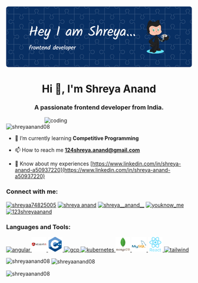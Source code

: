 ![logo](https://github.com/Shreyaanand08/Shreyaanand08/blob/main/github-header-image.png)
<h1 align="center">Hi 👋, I'm Shreya Anand</h1>

<h3 align="center">A passionate frontend developer from India.</h3>

<img align="right" alt="coding" width="400" src="https://media.tenor.com/S59bPkT0pqcAAAAC/programming.gif">

<p align="left"> <img src="https://komarev.com/ghpvc/?username=shreyaanand08&label=Profile%20views&color=0e75b6&style=flat" alt="shreyaanand08" /> </p>

- 🌱 I’m currently learning **Competitive Programming**

- 📫 How to reach me **124shreya.anand@gmail.com**

- 📄 Know about my experiences [https://www.linkedin.com/in/shreya-anand-a50937220](https://www.linkedin.com/in/shreya-anand-a50937220)

<h3 align="left">Connect with me:</h3>
<p align="left">
<a href="https://twitter.com/shreyaa74825005" target="blank"><img align="center" src="https://raw.githubusercontent.com/rahuldkjain/github-profile-readme-generator/master/src/images/icons/Social/twitter.svg" alt="shreyaa74825005" height="30" width="40" /></a>
<a href="https://linkedin.com/in/shreya anand" target="blank"><img align="center" src="https://raw.githubusercontent.com/rahuldkjain/github-profile-readme-generator/master/src/images/icons/Social/linked-in-alt.svg" alt="shreya anand" height="30" width="40" /></a>
<a href="https://instagram.com/shreya__anand__" target="blank"><img align="center" src="https://raw.githubusercontent.com/rahuldkjain/github-profile-readme-generator/master/src/images/icons/Social/instagram.svg" alt="shreya__anand__" height="30" width="40" /></a>
<a href="https://www.leetcode.com/youknow_me" target="blank"><img align="center" src="https://raw.githubusercontent.com/rahuldkjain/github-profile-readme-generator/master/src/images/icons/Social/leet-code.svg" alt="youknow_me" height="30" width="40" /></a>
<a href="https://auth.geeksforgeeks.org/user/123shreyaanand" target="blank"><img align="center" src="https://raw.githubusercontent.com/rahuldkjain/github-profile-readme-generator/master/src/images/icons/Social/geeks-for-geeks.svg" alt="123shreyaanand" height="30" width="40" /></a>
</p>

<h3 align="left">Languages and Tools:</h3>
<p align="left"> <a href="https://angular.io" target="_blank" rel="noreferrer"> <img src="https://angular.io/assets/images/logos/angular/angular.svg" alt="angular" width="40" height="40"/> </a> <a href="https://angular.io" target="_blank" rel="noreferrer"> <img src="https://raw.githubusercontent.com/devicons/devicon/master/icons/angularjs/angularjs-original-wordmark.svg" alt="angularjs" width="40" height="40"/> </a> <a href="https://www.w3schools.com/cpp/" target="_blank" rel="noreferrer"> <img src="https://raw.githubusercontent.com/devicons/devicon/master/icons/cplusplus/cplusplus-original.svg" alt="cplusplus" width="40" height="40"/> </a> <a href="https://cloud.google.com" target="_blank" rel="noreferrer"> <img src="https://www.vectorlogo.zone/logos/google_cloud/google_cloud-icon.svg" alt="gcp" width="40" height="40"/> </a> <a href="https://kubernetes.io" target="_blank" rel="noreferrer"> <img src="https://www.vectorlogo.zone/logos/kubernetes/kubernetes-icon.svg" alt="kubernetes" width="40" height="40"/> </a> <a href="https://www.mongodb.com/" target="_blank" rel="noreferrer"> <img src="https://raw.githubusercontent.com/devicons/devicon/master/icons/mongodb/mongodb-original-wordmark.svg" alt="mongodb" width="40" height="40"/> </a> <a href="https://www.mysql.com/" target="_blank" rel="noreferrer"> <img src="https://raw.githubusercontent.com/devicons/devicon/master/icons/mysql/mysql-original-wordmark.svg" alt="mysql" width="40" height="40"/> </a> <a href="https://reactjs.org/" target="_blank" rel="noreferrer"> <img src="https://raw.githubusercontent.com/devicons/devicon/master/icons/react/react-original-wordmark.svg" alt="react" width="40" height="40"/> </a> <a href="https://tailwindcss.com/" target="_blank" rel="noreferrer"> <img src="https://www.vectorlogo.zone/logos/tailwindcss/tailwindcss-icon.svg" alt="tailwind" width="40" height="40"/> </a> </p>

<p><img align="left" src="https://github-readme-stats.vercel.app/api/top-langs?username=shreyaanand08&show_icons=true&locale=en&layout=compact" alt="shreyaanand08" /></p>

<p>&nbsp;<img align="center" src="https://github-readme-stats.vercel.app/api?username=shreyaanand08&show_icons=true&locale=en" alt="shreyaanand08" /></p>

<p><img align="center" src="https://github-readme-streak-stats.herokuapp.com/?user=shreyaanand08&" alt="shreyaanand08" /></p>

